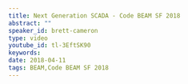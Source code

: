 ```yaml
---
title: Next Generation SCADA - Code BEAM SF 2018
abstract: ""
speaker_id: brett-cameron
type: video
youtube_id: tl-3EftSK90
keywords: 
date: 2018-04-11
tags: BEAM,Code BEAM SF 2018
---
```


